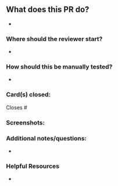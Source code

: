 ## What does this PR do?
- 

### Where should the reviewer start?
- 

### How should this be manually tested?
- 

### Card(s) closed:
Closes #

### Screenshots:

### Additional notes/questions:
- 

### Helpful Resources
- 
